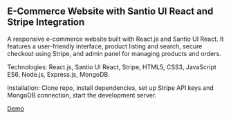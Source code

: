 ## E-Commerce Website with Santio UI React and Stripe Integration

A responsive e-commerce website built with React.js and Santio UI React. It features a user-friendly interface, product listing and search, secure checkout using Stripe, and admin panel for managing products and orders.

Technologies: React.js, Santio UI React, Stripe, HTML5, CSS3, JavaScript ES6, Node.js, Express.js, MongoDB.

Installation: Clone repo, install dependencies, set up Stripe API keys and MongoDB connection, start the development server.

[Demo](magical-melba-799351.netlify.app/) 
